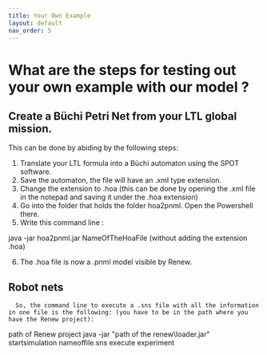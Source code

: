 ```yaml
---
title: Your Own Example
layout: default
nav_order: 5
---
```


# What are the steps for testing out your own example with our model ? 

## Create a Büchi Petri Net from your LTL global mission.

This can be done by abiding by the following steps:

1. Translate your LTL formula into a Büchi automaton using the SPOT software. 
2. Save the automaton, the file will have an .xml type extension.
3. Change the extension to .hoa (this can be done by opening the .xml file in the notepad and saving it under the .hoa extension)
4. Go into the folder that holds the folder hoa2pnml. Open the Powershell there.
5. Write this command line :

java -jar hoa2pnml.jar NameOfTheHoaFile (without adding the extension .hoa)

6. The .hoa file is now a .pnml model visible by Renew.

## Robot nets


      So, the command line to execute a .sns file with all the information in one file is the following: (you have to be in the path where you have the Renew project):

path of Renew project java -jar "path of the renew\loader.jar" startsimulation nameoffile.sns execute experiment
